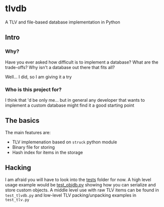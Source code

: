 # tlvdb

A TLV and file-based database implementation in Python

## Intro
### Why?

Have you ever asked how difficult is to implement a database?
What are the trade-offs? Why isn't a database out there that fits all?

Well... I did, so I am giving it a try

### Who is this project for?

I think that 'd be only me... but in general any developer that wants to
implement a custom database might find it a good starting point

## The basics

The main features are:

- TLV implemenation based on `struck` python module
- Binary file for storing
- Hash index for items in the storage

## Hacking

I am afraid you will have to look into the [tests](tests) folder for now. A high
level usage example would be [test_objdb.py](tests/test_objdb.py) showing how
you can serialize and store custom objects. A middle level use with raw TLV items
can be found in `test_tlvdb.py` and low-level TLV packing/unpacking examples in
`test_tlv.py`
